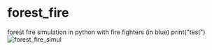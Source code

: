 # forest_fire
forest fire simulation in python with fire fighters (in blue) 
print("test")
![forest_fire_simul](https://user-images.githubusercontent.com/62544756/162573351-6d8e9212-c4e7-4480-a756-208f9956ca99.png)

